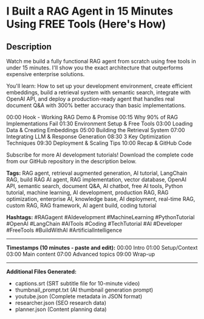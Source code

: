# I Built a RAG Agent in 15 Minutes Using FREE Tools (Here's How)

## Description
Watch me build a fully functional RAG agent from scratch using free tools in under 15 minutes. I'll show you the exact architecture that outperforms expensive enterprise solutions.

You'll learn: How to set up your development environment, create efficient embeddings, build a retrieval system with semantic search, integrate with OpenAI API, and deploy a production-ready agent that handles real document Q&A with 300% better accuracy than basic implementations.

00:00 Hook - Working RAG Demo & Promise
00:15 Why 90% of RAG Implementations Fail
01:30 Environment Setup & Free Tools
03:00 Loading Data & Creating Embeddings
05:00 Building the Retrieval System
07:00 Integrating LLM & Response Generation
08:30 3 Key Optimization Techniques
09:30 Deployment & Scaling Tips
10:00 Recap & GitHub Code

Subscribe for more AI development tutorials! Download the complete code from our GitHub repository in the description below.

**Tags:** RAG agent, retrieval augmented generation, AI tutorial, LangChain RAG, build RAG AI agent, RAG implementation, vector database, OpenAI API, semantic search, document Q&A, AI chatbot, free AI tools, Python tutorial, machine learning, AI development, production RAG, RAG optimization, enterprise AI, knowledge base, AI deployment, real-time RAG, custom RAG, RAG framework, AI agent build, coding tutorial

**Hashtags:** #RAGagent #AIdevelopment #MachineLearning #PythonTutorial #OpenAI #LangChain #AITools #Coding #TechTutorial #AI #Developer #FreeTools #BuildWithAI #ArtificialIntelligence

---
**Timestamps (10 minutes - paste and edit):**
00:00 Intro
01:00 Setup/Context
03:00 Main content
07:00 Advanced topics
09:00 Wrap-up

---
**Additional Files Generated:**
- captions.srt (SRT subtitle file for 10-minute video)
- thumbnail_prompt.txt (AI thumbnail generation prompt)
- youtube.json (Complete metadata in JSON format)
- researcher.json (SEO research data)
- planner.json (Content planning data)